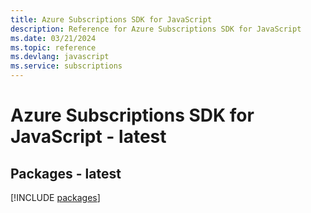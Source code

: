 ```yaml
---
title: Azure Subscriptions SDK for JavaScript
description: Reference for Azure Subscriptions SDK for JavaScript
ms.date: 03/21/2024
ms.topic: reference
ms.devlang: javascript
ms.service: subscriptions
---
```

# Azure Subscriptions SDK for JavaScript - latest
## Packages - latest
[!INCLUDE [packages](subscriptions-index.md)]